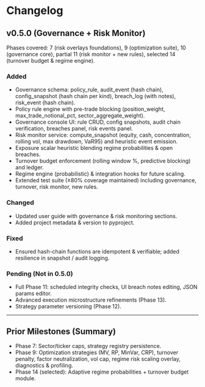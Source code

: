 # Changelog

## v0.5.0 (Governance + Risk Monitor)

Phases covered: 7 (risk overlays foundations), 9 (optimization suite), 10 (governance core), partial 11 (risk monitor + new rules), selected 14 (turnover budget & regime engine).

### Added
- Governance schema: policy_rule, audit_event (hash chain), config_snapshot (hash chain per kind), breach_log (with notes), risk_event (hash chain).
- Policy rule engine with pre-trade blocking (position_weight, max_trade_notional_pct, sector_aggregate_weight).
- Governance console UI: rule CRUD, config snapshots, audit chain verification, breaches panel, risk events panel.
- Risk monitor service: compute_snapshot (equity, cash, concentration, rolling vol, max drawdown, VaR95) and heuristic event emission.
- Exposure scalar heuristic blending regime probabilities & open breaches.
- Turnover budget enforcement (rolling window %, predictive blocking) and ledger.
- Regime engine (probabilistic) & integration hooks for future scaling.
- Extended test suite (≥80% coverage maintained) including governance, turnover, risk monitor, new rules.

### Changed
- Updated user guide with governance & risk monitoring sections.
- Added project metadata & version to pyproject.

### Fixed
- Ensured hash-chain functions are idempotent & verifiable; added resilience in snapshot / audit logging.

### Pending (Not in 0.5.0)
- Full Phase 11: scheduled integrity checks, UI breach notes editing, JSON params editor.
- Advanced execution microstructure refinements (Phase 13).
- Strategy parameter versioning (Phase 12).

---

## Prior Milestones (Summary)
- Phase 7: Sector/ticker caps, strategy registry persistence.
- Phase 9: Optimization strategies (MV, RP, MinVar, CRP), turnover penalty, factor neutralization, vol cap, regime risk scaling overlay, diagnostics & profiling.
- Phase 14 (selected): Adaptive regime probabilities + turnover budget module.
